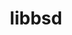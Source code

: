 ---
title: "libbsd"
layout: cache
categories: [package, develop-2025-03-09]
meta: {"compilers": ["cce@=18.0.0", "gcc@=10.5.0", "gcc@=11.1.0", "gcc@=11.4.0", "gcc@=12.3.0", "gcc@=12.4.0", "gcc@=13.2.0", "gcc@=13.3.0", "gcc@=7.3.1", "gcc@=7.5.0", "oneapi@=2024.1.0", "oneapi@=2024.2.1"], "num_specs": 18, "num_specs_by_stack": {"aws-pcluster-neoverse_v1": 1, "aws-pcluster-x86_64_v4": 4, "bootstrap-x86_64-linux-gnu": 1, "build_systems": 1, "data-vis-sdk": 1, "developer-tools-aarch64-linux-gnu": 1, "developer-tools-x86_64_v3-linux-gnu": 1, "e4s": 1, "e4s-cray-rhel": 1, "e4s-neoverse-v2": 1, "e4s-oneapi": 1, "e4s-rocm-external": 1, "hep": 1, "ml-linux-aarch64-cpu": 1, "ml-linux-aarch64-cuda": 1, "ml-linux-x86_64-cpu": 1, "ml-linux-x86_64-cuda": 1, "ml-linux-x86_64-rocm": 1, "radiuss": 1, "radiuss-aws": 1, "radiuss-aws-aarch64": 1, "root": 18, "tutorial": 2}, "oss": ["amzn2", "centos7", "rhel8", "ubuntu18.04", "ubuntu20.04", "ubuntu22.04", "ubuntu24.04"], "platforms": ["linux"], "stacks": ["aws-pcluster-neoverse_v1", "aws-pcluster-x86_64_v4", "bootstrap-x86_64-linux-gnu", "build_systems", "data-vis-sdk", "developer-tools-aarch64-linux-gnu", "developer-tools-x86_64_v3-linux-gnu", "e4s", "e4s-cray-rhel", "e4s-neoverse-v2", "e4s-oneapi", "e4s-rocm-external", "hep", "ml-linux-aarch64-cpu", "ml-linux-aarch64-cuda", "ml-linux-x86_64-cpu", "ml-linux-x86_64-cuda", "ml-linux-x86_64-rocm", "radiuss", "radiuss-aws", "radiuss-aws-aarch64", "root", "tutorial"], "targets": ["aarch64", "neoverse_v1", "neoverse_v2", "x86_64_v3", "x86_64_v4"], "versions": ["0.12.2"]}
spec_details: [{"compiler": "gcc@=13.2.0", "hash": "4gqnef6deqzc3btb4spmfiukbqd7ho5w", "os": "ubuntu24.04", "platform": "linux", "size": "-", "stacks": ["bootstrap-x86_64-linux-gnu", "ml-linux-x86_64-cpu", "ml-linux-x86_64-cuda", "ml-linux-x86_64-rocm", "root"], "target": "x86_64_v3", "variants": ["build_system=autotools"], "versions": ["0.12.2"]}, {"compiler": "gcc@=11.4.0", "hash": "5ificcq6myoramfzfvysn544iah3og4p", "os": "ubuntu22.04", "platform": "linux", "size": "-", "stacks": ["e4s", "e4s-rocm-external", "hep", "root", "tutorial"], "target": "x86_64_v3", "variants": ["build_system=autotools"], "versions": ["0.12.2"]}, {"compiler": "cce@=18.0.0", "hash": "666g2hku2b2rll23kviy6shup4pg4bee", "os": "rhel8", "platform": "linux", "size": "-", "stacks": ["e4s-cray-rhel", "root"], "target": "x86_64_v3", "variants": ["build_system=autotools"], "versions": ["0.12.2"]}, {"compiler": "oneapi@=2024.1.0", "hash": "6mtx45e3h6pmqi3fwadut4apa5l4esxn", "os": "amzn2", "platform": "linux", "size": "-", "stacks": ["aws-pcluster-x86_64_v4", "root"], "target": "x86_64_v4", "variants": ["build_system=autotools"], "versions": ["0.12.2"]}, {"compiler": "gcc@=7.3.1", "hash": "bdv4ug6xf7vpeukdkucwilclwelwn623", "os": "amzn2", "platform": "linux", "size": "-", "stacks": ["radiuss-aws", "root"], "target": "x86_64_v3", "variants": ["build_system=autotools"], "versions": ["0.12.2"]}, {"compiler": "gcc@=13.3.0", "hash": "euuvvkya5de6cauktxlvu6y3qqnaddet", "os": "rhel8", "platform": "linux", "size": "-", "stacks": ["developer-tools-aarch64-linux-gnu", "root"], "target": "aarch64", "variants": ["build_system=autotools"], "versions": ["0.12.2"]}, {"compiler": "oneapi@=2024.1.0", "hash": "f5wcqqyf2rtj7h6j3c6thnepqoqif7sl", "os": "amzn2", "platform": "linux", "size": "-", "stacks": ["aws-pcluster-x86_64_v4", "root"], "target": "x86_64_v3", "variants": ["build_system=autotools"], "versions": ["0.12.2"]}, {"compiler": "gcc@=12.3.0", "hash": "ffpdyuxswxncxhilcixm4ezyegdyx7nd", "os": "ubuntu22.04", "platform": "linux", "size": "-", "stacks": ["root", "tutorial"], "target": "x86_64_v3", "variants": ["build_system=autotools"], "versions": ["0.12.2"]}, {"compiler": "gcc@=10.5.0", "hash": "fgifvajtyiiecaepr2v64yxa3acdwul3", "os": "centos7", "platform": "linux", "size": "-", "stacks": ["developer-tools-x86_64_v3-linux-gnu", "root"], "target": "x86_64_v3", "variants": ["build_system=autotools"], "versions": ["0.12.2"]}, {"compiler": "gcc@=11.1.0", "hash": "fokidyaecwmgqtcu4uywpxvhsurzri5f", "os": "ubuntu20.04", "platform": "linux", "size": "-", "stacks": ["data-vis-sdk", "root"], "target": "x86_64_v3", "variants": ["build_system=autotools"], "versions": ["0.12.2"]}, {"compiler": "gcc@=13.2.0", "hash": "ieactn4mxt3lciljiywhiju6yi4fnxyc", "os": "ubuntu24.04", "platform": "linux", "size": "-", "stacks": ["ml-linux-aarch64-cpu", "ml-linux-aarch64-cuda", "root"], "target": "aarch64", "variants": ["build_system=autotools"], "versions": ["0.12.2"]}, {"compiler": "gcc@=12.4.0", "hash": "k2qcgnz6xzb7qzppdnq35npfsj6lxch6", "os": "amzn2", "platform": "linux", "size": "-", "stacks": ["aws-pcluster-x86_64_v4", "root"], "target": "x86_64_v4", "variants": ["build_system=autotools"], "versions": ["0.12.2"]}, {"compiler": "oneapi@=2024.2.1", "hash": "mw6cvlnqd7zk6bo6mal5paauyzkmvgjl", "os": "ubuntu22.04", "platform": "linux", "size": "-", "stacks": ["e4s-oneapi", "root"], "target": "x86_64_v3", "variants": ["build_system=autotools"], "versions": ["0.12.2"]}, {"compiler": "gcc@=12.4.0", "hash": "ncgff3vj76kuzer2xzjdeuheopz5fpss", "os": "amzn2", "platform": "linux", "size": "-", "stacks": ["aws-pcluster-neoverse_v1", "root"], "target": "neoverse_v1", "variants": ["build_system=autotools"], "versions": ["0.12.2"]}, {"compiler": "gcc@=11.4.0", "hash": "o4wibipoqtlrodkxajnt55a6kax2v5ke", "os": "ubuntu22.04", "platform": "linux", "size": "-", "stacks": ["e4s-neoverse-v2", "root"], "target": "neoverse_v2", "variants": ["build_system=autotools"], "versions": ["0.12.2"]}, {"compiler": "gcc@=7.3.1", "hash": "p2fpp66rwcbayb6zp6pxekjg6ljluctl", "os": "amzn2", "platform": "linux", "size": "-", "stacks": ["radiuss-aws-aarch64", "root"], "target": "aarch64", "variants": ["build_system=autotools"], "versions": ["0.12.2"]}, {"compiler": "gcc@=7.5.0", "hash": "uigylr6krwc7lqj25pfw2esvi3alpa6z", "os": "ubuntu18.04", "platform": "linux", "size": "-", "stacks": ["build_systems", "radiuss", "root"], "target": "x86_64_v3", "variants": ["build_system=autotools"], "versions": ["0.12.2"]}, {"compiler": "gcc@=12.4.0", "hash": "xk5ikcy56kaoljgcohbpmoacifodgmxg", "os": "amzn2", "platform": "linux", "size": "-", "stacks": ["aws-pcluster-x86_64_v4", "root"], "target": "x86_64_v3", "variants": ["build_system=autotools"], "versions": ["0.12.2"]}]
---
